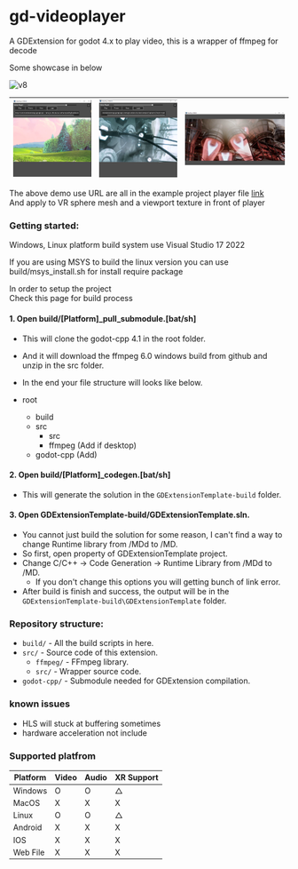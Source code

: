 # gd-videoplayer

A GDExtension for godot 4.x to play video, this is a wrapper of ffmpeg for decode

Some showcase in below

![v8](img/v8.gif)

|![v5](img/v5.PNG)|![v6](img/v6.PNG)|![v7](img/v7.PNG)|
|-|-|-|

The above demo use URL are all in the example project player file [link](https://github.com/Elly2018/gd_videoplayer/blob/main/example/Script/DemoMediaPlayer.gd)\
And apply to VR sphere mesh and a viewport texture in front of player
 
### Getting started:

Windows, Linux platform build system use Visual Studio 17 2022

If you are using MSYS to build the linux version you can use build/msys_install.sh for install require package

In order to setup the project\
Check this page for build process

#### 1. Open build/[Platform]_pull_submodule.[bat/sh]
- This will clone the godot-cpp 4.1 in the root folder.
- And it will download the ffmpeg 6.0 windows build from github and unzip in the src folder.
- In the end your file structure will looks like below.

- root
	- build
	- src
		- src
		- ffmpeg (Add if desktop)
	- godot-cpp (Add)
	
#### 2. Open build/[Platform]_codegen.[bat/sh]

- This will generate the solution in the `GDExtensionTemplate-build` folder.

#### 3. Open GDExtensionTemplate-build/GDExtensionTemplate.sln.

- You cannot just build the solution for some reason, I can't find a way to change Runtime library from /MDd to /MD.
- So first, open property of GDExtensionTemplate project.
- Change C/C++ -> Code Generation -> Runtime Library from /MDd to /MD.
	- If you don't change this options you will getting bunch of link error.
- After build is finish and success, the output will be in the `GDExtensionTemplate-build\GDExtensionTemplate` folder.

### Repository structure:
- `build/` - All the build scripts in here.
- `src/` - Source code of this extension.
	- `ffmpeg/` - FFmpeg library.
	- `src/` - Wrapper source code.
- `godot-cpp/` - Submodule needed for GDExtension compilation.

### known issues

- HLS will stuck at buffering sometimes
- hardware acceleration not include

### Supported platfrom
| Platform | Video | Audio | XR Support |
|-|-|-|-|
| Windows | O | O | △ |
| MacOS | X | X | X |
| Linux | O | O | △ |
| Android | X | X | X |
| IOS | X | X | X |
| Web File | X | X | X |
